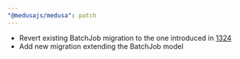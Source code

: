 ```yaml
---
"@medusajs/medusa": patch
---
```


- Revert existing BatchJob migration to the one introduced in [1324](https://github.com/medusajs/medusa/pull/1324)
- Add new migration extending the BatchJob model
